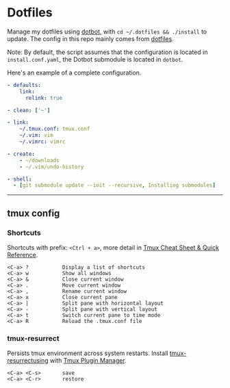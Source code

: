 # Dotfiles

Manage my dotfiles using [dotbot][dotbot], with `cd ~/.dotfiles && ./install` to 
update. The config in this repo mainly comes from [dotfiles][dotfiles-ref].

Note: By default, the script assumes that the configuration is located in 
`install.conf.yaml`, the Dotbot submodule is located in `dotbot`. 

Here's an example of a complete configuration.

```yaml
- defaults:
    link:
      relink: true

- clean: ['~']

- link:
    ~/.tmux.conf: tmux.conf
    ~/.vim: vim
    ~/.vimrc: vimrc

- create:
    - ~/downloads
    - ~/.vim/undo-history

- shell:
  - [git submodule update --init --recursive, Installing submodules]
```

---

## tmux config

### Shortcuts

Shortcuts with prefix: `<Ctrl + a>`, more detail in [Tmux Cheat Sheet & Quick Reference][tmuxcheatsheet].

```
<C-a> ?           Display a list of shortcuts
<C-a> w           Show all windows
<C-a> &           Close current window
<C-a> .           Move current window
<C-a> ,           Rename current window
<C-a> x           Close current pane
<C-a> |           Split pane with horizontal layout
<C-a> -           Split pane with vertical layout
<C-a> t           Switch current pane to time mode
<C-a> R           Reload the .tmux.conf file
```

### tmux-resurrect
Persists tmux environment across system restarts.
Install [tmux-resurrectusing][tmux-resurrect] with [Tmux Plugin Manager][tpm].
```
<C-a> <C-s>       save
<C-a> <C-r>       restore
```

[dotbot]: https://github.com/anishathalye/dotbot
[tmuxcheatsheet]: https://tmuxcheatsheet.com/
[tmux-resurrect]: https://github.com/tmux-plugins/tmux-resurrect
[tpm]: https://github.com/tmux-plugins/tpm
[dotfiles-ref]: https://github.com/anishathalye/dotfiles